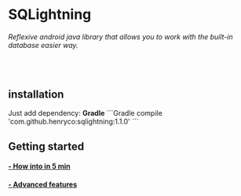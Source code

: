 # SQLightning
###### Reflexive android java library that allows you to work with the built-in database easier way.

<br>
<h2> installation </h2>
Just add dependency:
<b>Gradle</b>
```Gradle
  compile 'com.github.henryco:sqlightning:1.1.0'
```
<br><h2> Getting started </h2>
<h4> <a href="https://github.com/henryco/SQLightning/wiki/How-into-in-5-min"> - How into in 5 min </a></h4>
<h4> <a href="https://github.com/henryco/SQLightning/wiki/Advanced-features"> - Advanced features </a></h4>
